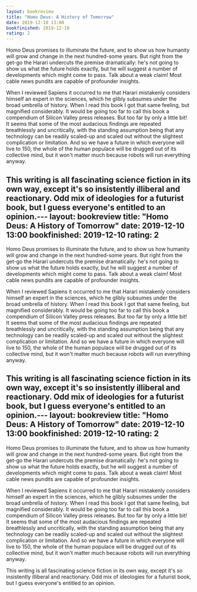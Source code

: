 ```yaml
---
layout: bookreview
title: "Homo Deus: A History of Tomorrow"
date: 2019-12-10 13:00
bookfinished: 2019-12-10
rating: 2
---
```


Homo Deus promises to illuminate the future, and to show us how humanity will grow and change in the next hundred-some years. But right from the get-go the Harari undercuts the premise dramatically: he's not going to show us what the future holds exactly, but he will suggest a number of developments which might come to pass. Talk about a weak claim! Most cable news pundits are capable of profounder insights.



When I reviewed Sapiens it occurred to me that Harari mistakenly considers himself an expert in the sciences, which he glibly subsumes under the broad umbrella of history. When I read this book I got that same feeling, but magnified considerably. It would be going too far to call this book a compendium of Silicon Valley press releases. But too far by only a little bit! It seems that some of the most audacious findings are repeated breathlessly and uncritically, with the standing assumption being that any technology can be readily scaled-up and scaled out without the slightest complication or limitation. And so we have a future in which everyone will live to 150, the whole of the human populace will be drugged out of its collective mind, but it won't matter much because robots will run everything anyway.



This writing is all fascinating science fiction in its own way, except it's so insistently illiberal and reactionary. Odd mix of ideologies for a futurist book, but I guess everyone's entitled to an opinion.---
layout: bookreview
title: "Homo Deus: A History of Tomorrow"
date: 2019-12-10 13:00
bookfinished: 2019-12-10
rating: 2
---

Homo Deus promises to illuminate the future, and to show us how humanity will grow and change in the next hundred-some years. But right from the get-go the Harari undercuts the premise dramatically: he's not going to show us what the future holds exactly, but he will suggest a number of developments which might come to pass. Talk about a weak claim! Most cable news pundits are capable of profounder insights.



When I reviewed Sapiens it occurred to me that Harari mistakenly considers himself an expert in the sciences, which he glibly subsumes under the broad umbrella of history. When I read this book I got that same feeling, but magnified considerably. It would be going too far to call this book a compendium of Silicon Valley press releases. But too far by only a little bit! It seems that some of the most audacious findings are repeated breathlessly and uncritically, with the standing assumption being that any technology can be readily scaled-up and scaled out without the slightest complication or limitation. And so we have a future in which everyone will live to 150, the whole of the human populace will be drugged out of its collective mind, but it won't matter much because robots will run everything anyway.



This writing is all fascinating science fiction in its own way, except it's so insistently illiberal and reactionary. Odd mix of ideologies for a futurist book, but I guess everyone's entitled to an opinion.---
layout: bookreview
title: "Homo Deus: A History of Tomorrow"
date: 2019-12-10 13:00
bookfinished: 2019-12-10
rating: 2
---

Homo Deus promises to illuminate the future, and to show us how humanity will grow and change in the next hundred-some years. But right from the get-go the Harari undercuts the premise dramatically: he's not going to show us what the future holds exactly, but he will suggest a number of developments which might come to pass. Talk about a weak claim! Most cable news pundits are capable of profounder insights.



When I reviewed Sapiens it occurred to me that Harari mistakenly considers himself an expert in the sciences, which he glibly subsumes under the broad umbrella of history. When I read this book I got that same feeling, but magnified considerably. It would be going too far to call this book a compendium of Silicon Valley press releases. But too far by only a little bit! It seems that some of the most audacious findings are repeated breathlessly and uncritically, with the standing assumption being that any technology can be readily scaled-up and scaled out without the slightest complication or limitation. And so we have a future in which everyone will live to 150, the whole of the human populace will be drugged out of its collective mind, but it won't matter much because robots will run everything anyway.



This writing is all fascinating science fiction in its own way, except it's so insistently illiberal and reactionary. Odd mix of ideologies for a futurist book, but I guess everyone's entitled to an opinion.